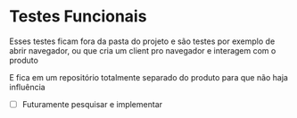 # Testes Funcionais

Esses testes ficam fora da pasta do projeto e são testes por exemplo de abrir navegador, ou que cria um client pro navegador e interagem com o produto

E fica em um repositório totalmente separado do produto para que não haja influência

- [ ] Futuramente pesquisar e implementar
